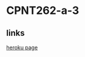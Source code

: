 # CPNT262-a-3

## links

[heroku page](https://github.com/michaelhintz16/CPNT262-a-3/deployments/activity_log?environment=cpnt262-3a)




